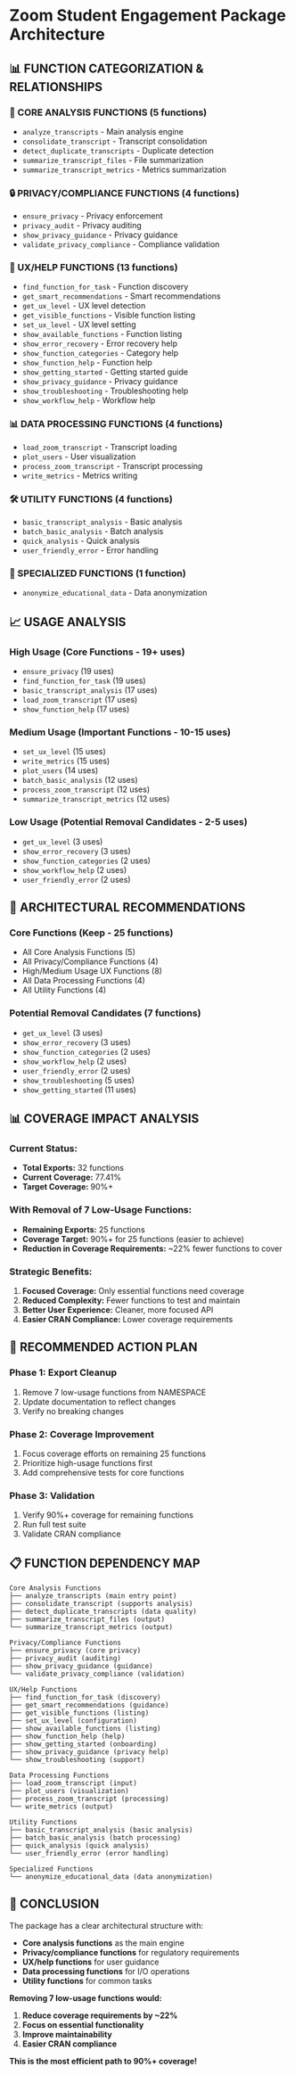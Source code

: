 # Zoom Student Engagement Package Architecture

## 📊 **FUNCTION CATEGORIZATION & RELATIONSHIPS**

### **🎯 CORE ANALYSIS FUNCTIONS (5 functions)**
- `analyze_transcripts` - Main analysis engine
- `consolidate_transcript` - Transcript consolidation
- `detect_duplicate_transcripts` - Duplicate detection
- `summarize_transcript_files` - File summarization
- `summarize_transcript_metrics` - Metrics summarization

### **🔒 PRIVACY/COMPLIANCE FUNCTIONS (4 functions)**
- `ensure_privacy` - Privacy enforcement
- `privacy_audit` - Privacy auditing
- `show_privacy_guidance` - Privacy guidance
- `validate_privacy_compliance` - Compliance validation

### **🎨 UX/HELP FUNCTIONS (13 functions)**
- `find_function_for_task` - Function discovery
- `get_smart_recommendations` - Smart recommendations
- `get_ux_level` - UX level detection
- `get_visible_functions` - Visible function listing
- `set_ux_level` - UX level setting
- `show_available_functions` - Function listing
- `show_error_recovery` - Error recovery help
- `show_function_categories` - Category help
- `show_function_help` - Function help
- `show_getting_started` - Getting started guide
- `show_privacy_guidance` - Privacy guidance
- `show_troubleshooting` - Troubleshooting help
- `show_workflow_help` - Workflow help

### **📊 DATA PROCESSING FUNCTIONS (4 functions)**
- `load_zoom_transcript` - Transcript loading
- `plot_users` - User visualization
- `process_zoom_transcript` - Transcript processing
- `write_metrics` - Metrics writing

### **🛠️ UTILITY FUNCTIONS (4 functions)**
- `basic_transcript_analysis` - Basic analysis
- `batch_basic_analysis` - Batch analysis
- `quick_analysis` - Quick analysis
- `user_friendly_error` - Error handling

### **🔐 SPECIALIZED FUNCTIONS (1 function)**
- `anonymize_educational_data` - Data anonymization

## 📈 **USAGE ANALYSIS**

### **High Usage (Core Functions - 19+ uses)**
- `ensure_privacy` (19 uses)
- `find_function_for_task` (19 uses)
- `basic_transcript_analysis` (17 uses)
- `load_zoom_transcript` (17 uses)
- `show_function_help` (17 uses)

### **Medium Usage (Important Functions - 10-15 uses)**
- `set_ux_level` (15 uses)
- `write_metrics` (15 uses)
- `plot_users` (14 uses)
- `batch_basic_analysis` (12 uses)
- `process_zoom_transcript` (12 uses)
- `summarize_transcript_metrics` (12 uses)

### **Low Usage (Potential Removal Candidates - 2-5 uses)**
- `get_ux_level` (3 uses)
- `show_error_recovery` (3 uses)
- `show_function_categories` (2 uses)
- `show_workflow_help` (2 uses)
- `user_friendly_error` (2 uses)

## 🎯 **ARCHITECTURAL RECOMMENDATIONS**

### **Core Functions (Keep - 25 functions)**
- All Core Analysis Functions (5)
- All Privacy/Compliance Functions (4)
- High/Medium Usage UX Functions (8)
- All Data Processing Functions (4)
- All Utility Functions (4)

### **Potential Removal Candidates (7 functions)**
- `get_ux_level` (3 uses)
- `show_error_recovery` (3 uses)
- `show_function_categories` (2 uses)
- `show_workflow_help` (2 uses)
- `user_friendly_error` (2 uses)
- `show_troubleshooting` (5 uses)
- `show_getting_started` (11 uses)

## 📊 **COVERAGE IMPACT ANALYSIS**

### **Current Status:**
- **Total Exports:** 32 functions
- **Current Coverage:** 77.41%
- **Target Coverage:** 90%+

### **With Removal of 7 Low-Usage Functions:**
- **Remaining Exports:** 25 functions
- **Coverage Target:** 90%+ for 25 functions (easier to achieve)
- **Reduction in Coverage Requirements:** ~22% fewer functions to cover

### **Strategic Benefits:**
1. **Focused Coverage:** Only essential functions need coverage
2. **Reduced Complexity:** Fewer functions to test and maintain
3. **Better User Experience:** Cleaner, more focused API
4. **Easier CRAN Compliance:** Lower coverage requirements

## 🚀 **RECOMMENDED ACTION PLAN**

### **Phase 1: Export Cleanup**
1. Remove 7 low-usage functions from NAMESPACE
2. Update documentation to reflect changes
3. Verify no breaking changes

### **Phase 2: Coverage Improvement**
1. Focus coverage efforts on remaining 25 functions
2. Prioritize high-usage functions first
3. Add comprehensive tests for core functions

### **Phase 3: Validation**
1. Verify 90%+ coverage for remaining functions
2. Run full test suite
3. Validate CRAN compliance

## 📋 **FUNCTION DEPENDENCY MAP**

```
Core Analysis Functions
├── analyze_transcripts (main entry point)
├── consolidate_transcript (supports analysis)
├── detect_duplicate_transcripts (data quality)
├── summarize_transcript_files (output)
└── summarize_transcript_metrics (output)

Privacy/Compliance Functions
├── ensure_privacy (core privacy)
├── privacy_audit (auditing)
├── show_privacy_guidance (guidance)
└── validate_privacy_compliance (validation)

UX/Help Functions
├── find_function_for_task (discovery)
├── get_smart_recommendations (guidance)
├── get_visible_functions (listing)
├── set_ux_level (configuration)
├── show_available_functions (listing)
├── show_function_help (help)
├── show_getting_started (onboarding)
├── show_privacy_guidance (privacy help)
└── show_troubleshooting (support)

Data Processing Functions
├── load_zoom_transcript (input)
├── plot_users (visualization)
├── process_zoom_transcript (processing)
└── write_metrics (output)

Utility Functions
├── basic_transcript_analysis (basic analysis)
├── batch_basic_analysis (batch processing)
├── quick_analysis (quick analysis)
└── user_friendly_error (error handling)

Specialized Functions
└── anonymize_educational_data (data anonymization)
```

## 🎯 **CONCLUSION**

The package has a clear architectural structure with:
- **Core analysis functions** as the main engine
- **Privacy/compliance functions** for regulatory requirements
- **UX/help functions** for user guidance
- **Data processing functions** for I/O operations
- **Utility functions** for common tasks

**Removing 7 low-usage functions would:**
1. **Reduce coverage requirements by ~22%**
2. **Focus on essential functionality**
3. **Improve maintainability**
4. **Easier CRAN compliance**

**This is the most efficient path to 90%+ coverage!**
